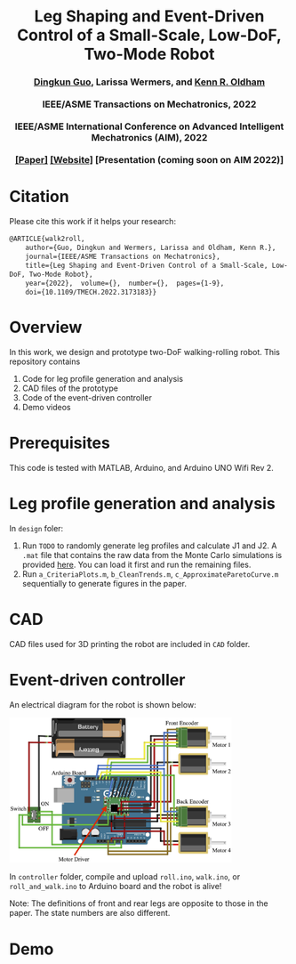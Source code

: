 <h1 align="center">
Leg Shaping and Event-Driven Control of a Small-Scale, Low-DoF, Two-Mode Robot
</h1>

<div align="center">
<h3>
<a href="https://dkguo.com">Dingkun Guo</a>,
Larissa Wermers, and
<a href="https://me.engin.umich.edu/people/faculty/kenn-oldham/">Kenn R. Oldham</a>
<br>
<br>
IEEE/ASME Transactions on Mechatronics, 2022
<br>
<br>
IEEE/ASME International Conference on Advanced Intelligent Mechatronics (AIM), 2022
<br>
<br>
<a href="https://dkguo.com/academic/publications/J1_walk2roll.pdf">[Paper]</a>
<a href="https://dkguo.com/research/walk2roll">[Website]</a>
[Presentation (coming soon on AIM 2022)]
<br>
</h3>
</div>


# Citation
Please cite this work if it helps your research:

```
@ARTICLE{walk2roll,  
	author={Guo, Dingkun and Wermers, Larissa and Oldham, Kenn R.},  
	journal={IEEE/ASME Transactions on Mechatronics},   
	title={Leg Shaping and Event-Driven Control of a Small-Scale, Low-DoF, Two-Mode Robot},   
	year={2022},  volume={},  number={},  pages={1-9},  
	doi={10.1109/TMECH.2022.3173183}}
```

# Overview
In this work, we design and prototype two-DoF walking-rolling robot. This repository contains
1) Code for leg profile generation and analysis
2) CAD files of the prototype
3) Code of the event-driven controller
4) Demo videos

# Prerequisites
This code is tested with MATLAB, Arduino, and Arduino UNO Wifi Rev 2.

# Leg profile generation and analysis
In `design` foler:
1. Run `TODO` to randomly generate leg profiles and calculate J1 and J2. A `.mat` file that contains the raw data from the Monte Carlo simulations is provided [here](https://drive.google.com/file/d/1t3DsJioSSCW6Dw8d_Bq3EJVaL-_BnXOD/view?usp=sharing). You can load it first and run the remaining files.
2. Run `a_CriteriaPlots.m`, `b_CleanTrends.m`, `c_ApproximateParetoCurve.m` sequentially to generate figures in the paper.

# CAD
CAD files used for 3D printing the robot are included in `CAD` folder.

# Event-driven controller
An electrical diagram for the robot is shown below:

<img src="images/circuit.png" alt="Electrical Diagram" width="400"/>

In `controller` folder, compile and upload `roll.ino`, `walk.ino`, or `roll_and_walk.ino` to Arduino board and the robot is alive!

Note: The definitions of front and rear legs are opposite to those in the paper. The state numbers are also different.

# Demo

